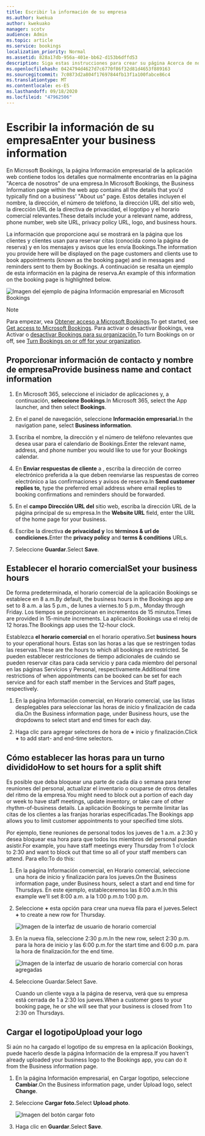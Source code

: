 ```yaml
---
title: Escribir la información de su empresa
ms.author: kwekua
author: kwekuako
manager: scotv
audience: Admin
ms.topic: article
ms.service: bookings
localization_priority: Normal
ms.assetid: 828a17db-956a-401e-bb62-d153b6dffd53
description: Siga estas instrucciones para crear su página Acerca de nosotros, incluido el nombre de la empresa, la dirección, el número de teléfono, la dirección URL del sitio web, el logotipo y el horario comercial en Microsoft Bookings.
ms.openlocfilehash: 0424794d4627d7c6770f86f32d81d4653f889163
ms.sourcegitcommit: 7c0873d2a804f17697844fb13f1a100fabce86c4
ms.translationtype: MT
ms.contentlocale: es-ES
ms.lasthandoff: 09/18/2020
ms.locfileid: "47962506"
---
```

# <a name="enter-your-business-information"></a><span data-ttu-id="e139d-103">Escribir la información de su empresa</span><span class="sxs-lookup"><span data-stu-id="e139d-103">Enter your business information</span></span>

<span data-ttu-id="e139d-104">En Microsoft Bookings, la página Información empresarial de la aplicación web contiene todos los detalles que normalmente encontrarías en la página "Acerca de nosotros" de una empresa.</span><span class="sxs-lookup"><span data-stu-id="e139d-104">In Microsoft Bookings, the Business Information page within the web app contains all the details that you'd typically find on a business' "About us" page.</span></span> <span data-ttu-id="e139d-105">Estos detalles incluyen el nombre, la dirección, el número de teléfono, la dirección URL del sitio web, la dirección URL de la directiva de privacidad, el logotipo y el horario comercial relevantes.</span><span class="sxs-lookup"><span data-stu-id="e139d-105">These details include your a relevant name, address, phone number, web site URL, privacy policy URL, logo, and business hours.</span></span>

<span data-ttu-id="e139d-106">La información que proporcione aquí se mostrará en la página que los clientes y clientes usan para reservar citas (conocida como la página de reserva) y en los mensajes y avisos que les envía Bookings.</span><span class="sxs-lookup"><span data-stu-id="e139d-106">The information you provide here will be displayed on the page customers and clients use to book appointments (known as the booking page) and in messages and reminders sent to them by Bookings.</span></span> <span data-ttu-id="e139d-107">A continuación se resalta un ejemplo de esta información en la página de reserva.</span><span class="sxs-lookup"><span data-stu-id="e139d-107">An example of this information on the booking page is highlighted below.</span></span>

   ![Imagen del ejemplo de página Información empresarial en Microsoft Bookings](../media/bookings-business-info.png)

> [!NOTE]
> <span data-ttu-id="e139d-109">Para empezar, vea [Obtener acceso a Microsoft Bookings](get-access.md).</span><span class="sxs-lookup"><span data-stu-id="e139d-109">To get started, see [Get access to Microsoft Bookings](get-access.md).</span></span> <span data-ttu-id="e139d-110">Para activar o desactivar Bookings, vea Activar o [desactivar Bookings para su organización.](turn-bookings-on-or-off.md)</span><span class="sxs-lookup"><span data-stu-id="e139d-110">To turn Bookings on or off, see [Turn Bookings on or off for your organization](turn-bookings-on-or-off.md).</span></span>

## <a name="provide-business-name-and-contact-information"></a><span data-ttu-id="e139d-111">Proporcionar información de contacto y nombre de empresa</span><span class="sxs-lookup"><span data-stu-id="e139d-111">Provide business name and contact information</span></span>

1. <span data-ttu-id="e139d-112">En Microsoft 365, seleccione el iniciador de aplicaciones y, a continuación, **seleccione Bookings**.</span><span class="sxs-lookup"><span data-stu-id="e139d-112">In Microsoft 365, select the App launcher, and then select **Bookings**.</span></span>

1. <span data-ttu-id="e139d-113">En el panel de navegación, seleccione **Información empresarial.**</span><span class="sxs-lookup"><span data-stu-id="e139d-113">In the navigation pane, select **Business information**.</span></span>

1. <span data-ttu-id="e139d-114">Escriba el nombre, la dirección y el número de teléfono relevantes que desea usar para el calendario de Bookings.</span><span class="sxs-lookup"><span data-stu-id="e139d-114">Enter the relevant name, address, and phone number you would like to use for your Bookings calendar.</span></span>

1. <span data-ttu-id="e139d-115">En **Enviar respuestas de cliente** a , escriba la dirección de correo electrónico preferida a la que deben reenviarse las respuestas de correo electrónico a las confirmaciones y avisos de reserva.</span><span class="sxs-lookup"><span data-stu-id="e139d-115">In **Send customer replies to**, type the preferred email address where email replies to booking confirmations and reminders should be forwarded.</span></span>

1. <span data-ttu-id="e139d-116">En el **campo Dirección URL del** sitio web, escriba la dirección URL de la página principal de su empresa.</span><span class="sxs-lookup"><span data-stu-id="e139d-116">In the **Website URL** field, enter the URL of the home page for your business.</span></span>

1. <span data-ttu-id="e139d-117">Escribe la directiva **de privacidad y** los **términos & url de condiciones.**</span><span class="sxs-lookup"><span data-stu-id="e139d-117">Enter the **privacy policy** and **terms & conditions** URLs.</span></span>

1. <span data-ttu-id="e139d-118">Seleccione **Guardar**.</span><span class="sxs-lookup"><span data-stu-id="e139d-118">Select **Save**.</span></span>

## <a name="set-your-business-hours"></a><span data-ttu-id="e139d-119">Establecer el horario comercial</span><span class="sxs-lookup"><span data-stu-id="e139d-119">Set your business hours</span></span>

<span data-ttu-id="e139d-120">De forma predeterminada, el horario comercial de la aplicación Bookings se establece en 8 a.m.</span><span class="sxs-lookup"><span data-stu-id="e139d-120">By default, the business hours in the Bookings app are set to 8 a.m.</span></span> <span data-ttu-id="e139d-121">a las 5 p.m., de lunes a viernes.</span><span class="sxs-lookup"><span data-stu-id="e139d-121">to 5 p.m., Monday through Friday.</span></span> <span data-ttu-id="e139d-122">Los tiempos se proporcionan en incrementos de 15 minutos.</span><span class="sxs-lookup"><span data-stu-id="e139d-122">Times are provided in 15-minute increments.</span></span> <span data-ttu-id="e139d-123">La aplicación Bookings usa el reloj de 12 horas.</span><span class="sxs-lookup"><span data-stu-id="e139d-123">The Bookings app uses the 12-hour clock.</span></span>

<span data-ttu-id="e139d-124">Establezca **el horario comercial** en el horario operativo.</span><span class="sxs-lookup"><span data-stu-id="e139d-124">Set **business hours** to your operational hours.</span></span> <span data-ttu-id="e139d-125">Estas son las horas a las que se restringen todas las reservas.</span><span class="sxs-lookup"><span data-stu-id="e139d-125">These are the hours to which all bookings are restricted.</span></span> <span data-ttu-id="e139d-126">Se pueden establecer restricciones de tiempo adicionales de cuándo se pueden reservar citas para cada servicio y para cada miembro del personal en las páginas Servicios y Personal, respectivamente.</span><span class="sxs-lookup"><span data-stu-id="e139d-126">Additional time restrictions of when appointments can be booked can be set for each service and for each staff member in the Services and Staff pages, respectively.</span></span>

1. <span data-ttu-id="e139d-127">En la página Información comercial, en Horario comercial, use las listas desplegables para seleccionar las horas de inicio y finalización de cada día.</span><span class="sxs-lookup"><span data-stu-id="e139d-127">On the Business information page, under Business hours, use the dropdowns to select start and end times for each day.</span></span>

1. <span data-ttu-id="e139d-128">Haga clic para agregar selectores de hora de **+** inicio y finalización.</span><span class="sxs-lookup"><span data-stu-id="e139d-128">Click **+** to add start- and end-time selectors.</span></span>

## <a name="how-to-set-hours-for-a-split-shift"></a><span data-ttu-id="e139d-129">Cómo establecer las horas para un turno dividido</span><span class="sxs-lookup"><span data-stu-id="e139d-129">How to set hours for a split shift</span></span>

<span data-ttu-id="e139d-130">Es posible que deba bloquear una parte de cada día o semana para tener reuniones del personal, actualizar el inventario o ocuparse de otros detalles del ritmo de la empresa.</span><span class="sxs-lookup"><span data-stu-id="e139d-130">You might need to block out a portion of each day or week to have staff meetings, update inventory, or take care of other rhythm-of-business details.</span></span> <span data-ttu-id="e139d-131">La aplicación Bookings te permite limitar las citas de los clientes a las franjas horarias especificadas.</span><span class="sxs-lookup"><span data-stu-id="e139d-131">The Bookings app allows you to limit customer appointments to your specified time slots.</span></span>

<span data-ttu-id="e139d-132">Por ejemplo, tiene reuniones de personal todos los jueves de 1 a.m. a 2:30 y desea bloquear esa hora para que todos los miembros del personal puedan asistir.</span><span class="sxs-lookup"><span data-stu-id="e139d-132">For example, you have staff meetings every Thursday from 1 o'clock to 2:30 and want to block out that time so all of your staff members can attend.</span></span> <span data-ttu-id="e139d-133">Para ello:</span><span class="sxs-lookup"><span data-stu-id="e139d-133">To do this:</span></span>

1. <span data-ttu-id="e139d-134">En la página Información comercial, en Horario comercial, seleccione una hora de inicio y finalización para los jueves.</span><span class="sxs-lookup"><span data-stu-id="e139d-134">On the Business information page, under Business hours, select a start and end time for Thursdays.</span></span> <span data-ttu-id="e139d-135">En este ejemplo, estableceremos las 8:00 a.m.</span><span class="sxs-lookup"><span data-stu-id="e139d-135">In this example we'll set 8:00 a.m.</span></span> <span data-ttu-id="e139d-136">a la 1:00 p.m.</span><span class="sxs-lookup"><span data-stu-id="e139d-136">to 1:00 p.m.</span></span>

1. <span data-ttu-id="e139d-137">Seleccione **+** esta opción para crear una nueva fila para el jueves.</span><span class="sxs-lookup"><span data-stu-id="e139d-137">Select **+** to create a new row for Thursday.</span></span>

   ![Imagen de la interfaz de usuario de horario comercial](../media/bookings-split-shift.png)

1. <span data-ttu-id="e139d-139">En la nueva fila, seleccione 2:30 p.m.</span><span class="sxs-lookup"><span data-stu-id="e139d-139">In the new row, select 2:30 p.m.</span></span> <span data-ttu-id="e139d-140">para la hora de inicio y las 6:00 p.m.</span><span class="sxs-lookup"><span data-stu-id="e139d-140">for the start time and 6:00 p.m.</span></span> <span data-ttu-id="e139d-141">para la hora de finalización.</span><span class="sxs-lookup"><span data-stu-id="e139d-141">for the end time.</span></span>

   ![Imagen de la interfaz de usuario de horario comercial con horas agregadas](../media/bookings-split-shift-hours.png)

1. <span data-ttu-id="e139d-143">Seleccione Guardar.</span><span class="sxs-lookup"><span data-stu-id="e139d-143">Select Save.</span></span>

    <span data-ttu-id="e139d-144">Cuando un cliente vaya a la página de reserva, verá que su empresa está cerrada de 1 a 2:30 los jueves.</span><span class="sxs-lookup"><span data-stu-id="e139d-144">When a customer goes to your booking page, he or she will see that your business is closed from 1 to 2:30 on Thursdays.</span></span>

## <a name="upload-your-logo"></a><span data-ttu-id="e139d-145">Cargar el logotipo</span><span class="sxs-lookup"><span data-stu-id="e139d-145">Upload your logo</span></span>

<span data-ttu-id="e139d-146">Si aún no ha cargado el logotipo de su empresa en la aplicación Bookings, puede hacerlo desde la página Información de la empresa.</span><span class="sxs-lookup"><span data-stu-id="e139d-146">If you haven't already uploaded your business logo to the Bookings app, you can do it from the Business information page.</span></span>

1. <span data-ttu-id="e139d-147">En la página Información empresarial, en Cargar logotipo, seleccione **Cambiar**.</span><span class="sxs-lookup"><span data-stu-id="e139d-147">On the Business information page, under Upload logo, select **Change**.</span></span>

1. <span data-ttu-id="e139d-148">Seleccione **Cargar foto.**</span><span class="sxs-lookup"><span data-stu-id="e139d-148">Select **Upload photo**.</span></span>

   ![Imagen del botón cargar foto](../media/bookings-upload-photo.png)

1. <span data-ttu-id="e139d-150">Haga clic en **Guardar**.</span><span class="sxs-lookup"><span data-stu-id="e139d-150">Select **Save**.</span></span>
